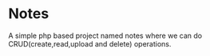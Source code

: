 # Notes
A simple php based project named notes where we can do CRUD(create,read,upload and delete) operations.
